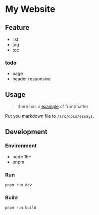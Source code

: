 # My Website

## Feature

- list
- tag
- toc

### todo

- page
- header responsive

## Usage

> there has a [example](./src//docs//essays//template.md) of frontmatter

Put you markdown file to `/src/docs/essays`.

## Development

### Environment

- node 16+
- pnpm

### Run

`pnpm run dev`

### Build

`pnpm run build`